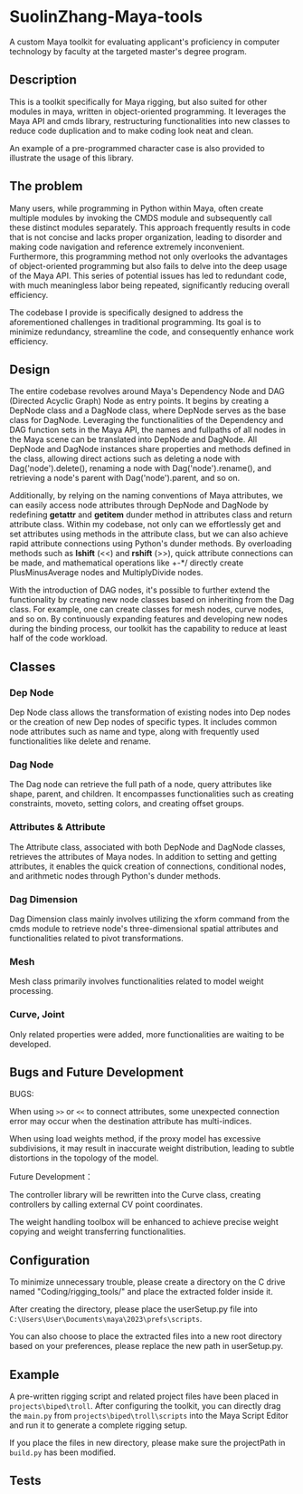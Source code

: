 # SuolinZhang-Maya-tools
A custom Maya toolkit for evaluating applicant's proficiency in computer technology by faculty at the targeted master's degree program.
## Description
This is a toolkit specifically for Maya rigging, but also suited for other modules in maya, written in object-oriented programming.  It leverages the Maya API and cmds library, restructuring functionalities into new classes to reduce code duplication and to make coding look neat and clean.

An example of a pre-programmed character case is also provided to illustrate the usage of this library.
## The problem
Many users, while programming in Python within Maya, often create multiple modules by invoking the CMDS module and subsequently call these distinct modules separately. This approach frequently results in code that is not concise and lacks proper organization, leading to disorder and making code navigation and reference extremely inconvenient. Furthermore, this programming method not only overlooks the advantages of object-oriented programming but also fails to delve into the deep usage of the Maya API. This series of potential issues has led to redundant code, with much meaningless labor being repeated, significantly reducing overall efficiency.

The codebase I provide is specifically designed to address the aforementioned challenges in traditional programming. Its goal is to minimize redundancy, streamline the code, and consequently enhance work efficiency.
## Design
The entire codebase revolves around Maya's Dependency Node and DAG (Directed Acyclic Graph) Node as entry points. It begins by creating a DepNode class and a DagNode class, where DepNode serves as the base class for DagNode. Leveraging the functionalities of the Dependency and DAG function sets in the Maya API, the names and fullpaths of all nodes in the Maya scene can be translated into DepNode and DagNode. All DepNode and DagNode instances share properties and methods defined in the class, allowing direct actions such as deleting a node with Dag('node').delete(), renaming a node with Dag('node').rename(), and retrieving a node's parent with Dag('node').parent, and so on.

Additionally, by relying on the naming conventions of Maya attributes, we can easily access node attributes through DepNode and DagNode by redefining __getattr__ and __getitem__ dunder method in attributes class and return attribute class. Within my codebase, not only can we effortlessly get and set attributes using methods in the attribute class, but we can also achieve rapid attribute connections using Python's dunder methods. By overloading methods such as __lshift__ (<<) and __rshift__ (>>), quick attribute connections can be made, and mathematical operations like +-*/ directly create PlusMinusAverage nodes and MultiplyDivide nodes.

With the introduction of DAG nodes, it's possible to further extend the functionality by creating new node classes based on inheriting from the Dag class. For example, one can create classes for mesh nodes, curve nodes, and so on. By continuously expanding features and developing new nodes during the binding process, our toolkit has the capability to reduce at least half of the code workload.
## Classes
### Dep Node
Dep Node class allows the transformation of existing nodes into Dep nodes or the creation of new Dep nodes of specific types. It includes common node attributes such as name and type, along with frequently used functionalities like delete and rename.
### Dag Node
The Dag node can retrieve the full path of a node, query attributes like shape, parent, and children. It encompasses functionalities such as creating constraints, moveto, setting colors, and creating offset groups.
### Attributes & Attribute
The Attribute class, associated with both DepNode and DagNode classes, retrieves the attributes of Maya nodes. In addition to setting and getting attributes, it enables the quick creation of connections, conditional nodes, and arithmetic nodes through Python's dunder methods.
### Dag Dimension
Dag Dimension class mainly involves utilizing the xform command from the cmds module to retrieve node's three-dimensional spatial attributes and functionalities related to pivot transformations.
### Mesh
Mesh class primarily involves functionalities related to model weight processing.
### Curve, Joint
Only related properties were added, more functionalities are waiting to be developed.
## Bugs and Future Development
BUGS:

When using `>>` or `<<` to connect attributes, some unexpected connection error may occur when the destination attribute has multi-indices.

When using load weights method, if the proxy model has excessive subdivisions, it may result in inaccurate weight distribution, leading to subtle distortions in the topology of the model.

Future Development：

The controller library will be rewritten into the Curve class, creating controllers by calling external CV point coordinates.

The weight handling toolbox will be enhanced to achieve precise weight copying and weight transferring functionalities.

## Configuration
To minimize unnecessary trouble, please create a directory on the C drive named "Coding/rigging_tools/" and place the extracted folder inside it.

After creating the directory, please place the userSetup.py file into `C:\Users\User\Documents\maya\2023\prefs\scripts`.

You can also choose to place the extracted files into a new root directory based on your preferences, please replace the new path in userSetup.py.
## Example
A pre-written rigging script and related project files have been placed in `projects\biped\troll`. After configuring the toolkit, you can directly drag the `main.py` from `projects\biped\troll\scripts` into the Maya Script Editor and run it to generate a complete rigging setup.

If you place the files in new directory, please make sure the projectPath in `build.py` has been modified.
## Tests
